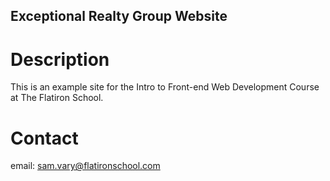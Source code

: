Exceptional Realty Group Website
----

# Description

This is an example site for the Intro to Front-end Web Development Course at The Flatiron School.

# Contact

email: sam.vary@flatironschool.com
